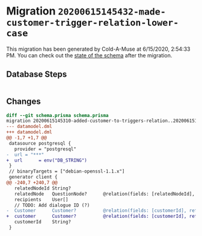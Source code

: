 # Migration `20200615145432-made-customer-trigger-relation-lower-case`

This migration has been generated by Cold-A-Muse at 6/15/2020, 2:54:33 PM.
You can check out the [state of the schema](./schema.prisma) after the migration.

## Database Steps

```sql

```

## Changes

```diff
diff --git schema.prisma schema.prisma
migration 20200615145310-added-customer-to-triggers-relation..20200615145432-made-customer-trigger-relation-lower-case
--- datamodel.dml
+++ datamodel.dml
@@ -1,7 +1,7 @@
 datasource postgresql {
   provider = "postgresql"
-  url = "***"
+  url      = env("DB_STRING")
 }
 // binaryTargets = ["debian-openssl-1.1.x"]
 generator client {
@@ -240,7 +240,7 @@
   relatedNodeId String?
   relatedNode   QuestionNode?      @relation(fields: [relatedNodeId], references: [id])
   recipients    User[]
   // TODO: Add dialogue ID (?)
-  Customer      Customer?          @relation(fields: [customerId], references: [id])
+  customer      Customer?          @relation(fields: [customerId], references: [id])
   customerId    String?
 }
```


